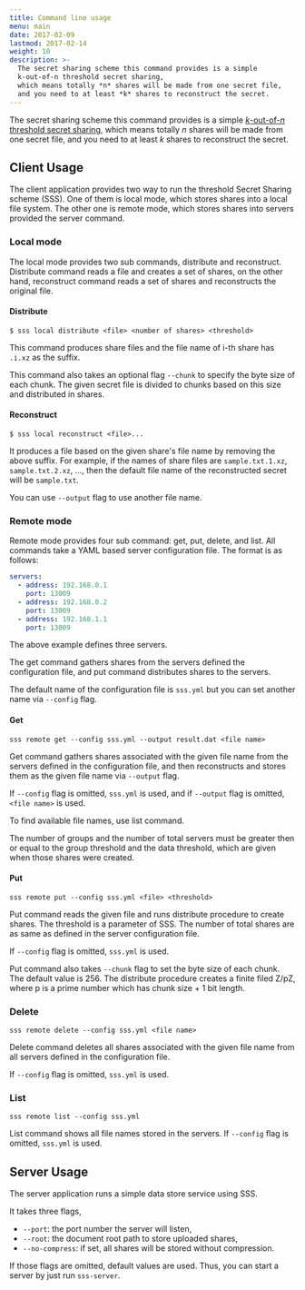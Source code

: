 ```yaml
---
title: Command line usage
menu: main
date: 2017-02-09
lastmod: 2017-02-14
weight: 10
description: >-
  The secret sharing scheme this command provides is a simple
  k-out-of-n threshold secret sharing,
  which means totally *n* shares will be made from one secret file,
  and you need to at least *k* shares to reconstruct the secret.
---
```

The secret sharing scheme this command provides is a simple
[*k*-out-of-*n* threshold secret sharing](http://dx.doi.org/10.1007/978-3-642-20901-7_2),
which means totally *n* shares will be made from one secret file,
and you need to at least *k* shares to reconstruct the secret.

## Client Usage
The client application provides two way to run the threshold Secret Sharing
scheme (SSS).
One of them is local mode, which stores shares into a local file system.
The other one is remote mode, which stores shares into servers provided the
server command.

### Local mode
The local mode provides two sub commands, distribute and reconstruct.
Distribute command reads a file and creates a set of shares,
on the other hand, reconstruct command reads a set of shares and reconstructs
the original file.

#### Distribute
```
$ sss local distribute <file> <number of shares> <threshold>
```

This command produces share files and the file name of i-th share has `.i.xz`
as the suffix.

This command also takes an optional flag `--chunk` to specify the byte size of
each chunk.
The given secret file is divided to chunks based on this size and distributed
in shares.

#### Reconstruct
```
$ sss local reconstruct <file>...
```

It produces a file based on the given share's file name by removing the above
suffix.
For example, if the names of share files are `sample.txt.1.xz`,
`sample.txt.2.xz`, ..., then the default file name of the reconstructed secret
will be `sample.txt`.

You can use `--output` flag to use another file name.


### Remote mode
Remote mode provides four sub command: get, put, delete, and list.
All commands take a YAML based server configuration file.
The format is as follows:

```yaml
servers:
  - address: 192.168.0.1
    port: 13009
  - address: 192.168.0.2
    port: 13009
  - address: 192.168.1.1
    port: 13009
```

The above example defines three servers.

The get command gathers shares from the servers defined the configuration file,
and put command distributes shares to the servers.

The default name of the configuration file is `sss.yml` but you can set another
name via `--config` flag.

#### Get
```
sss remote get --config sss.yml --output result.dat <file name>
```

Get command gathers shares associated with the given file name from the servers
defined in the configuration file, and then reconstructs and stores them as
the given file name via `--output` flag.

If `--config` flag is omitted, `sss.yml` is used, and if `--output` flag is
omitted, `<file name>` is used.

To find available file names, use list command.

The number of groups and the number of total servers must be greater then or
equal to the group threshold and the data threshold, which are given when those
shares were created.

#### Put
```
sss remote put --config sss.yml <file> <threshold>
```

Put command reads the given file and runs distribute procedure to create shares.
The threshold is a parameter of SSS.
The number of total shares are as same as defined in the server configuration
file.

If `--config` flag is omitted, `sss.yml` is used.

Put command also takes `--chunk` flag to set the byte size of each chunk.
The default value is 256.
The distribute procedure creates a finite filed Z/pZ, where p is a prime number
which has chunk size + 1 bit length.

### Delete
```
sss remote delete --config sss.yml <file name>
```

Delete command deletes all shares associated with the given file name from all
servers defined in the configuration file.

If `--config` flag is omitted, `sss.yml` is used.

### List
```
sss remote list --config sss.yml
```

List command shows all file names stored in the servers.
If `--config` flag is omitted, `sss.yml` is used.


## Server Usage
The server application runs a simple data store service using SSS.

It takes three flags,

* `--port`: the port number the server will listen,
* `--root`: the document root path to store uploaded shares,
* `--no-compress`: if set, all shares will be stored without compression.

If those flags are omitted, default values are used.
Thus, you can start a server by just run `sss-server`.
